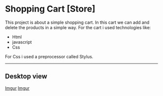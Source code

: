 # Shopping Cart [Store]

This project is about a simple shopping cart. In this cart we can add and delete the products in a simple way. For the cart i used technologies like:

- Html
- javascript
- Css

For Css i used a preprocessor called Stylus.


------------

## Desktop view


[Imgur](https://imgur.com/WZvUplV)
[Imgur](https://imgur.com/WZvUplV)
